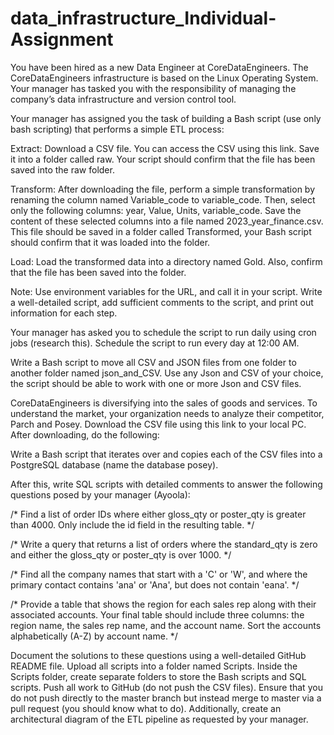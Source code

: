 # data_infrastructure_Individual-Assignment

You have been hired as a new Data Engineer at CoreDataEngineers. The CoreDataEngineers infrastructure is based on the Linux Operating System. Your manager has tasked you with the responsibility of managing the company’s data infrastructure and version control tool.

Your manager has assigned you the task of building a Bash script (use only bash scripting) that performs a simple ETL process:

Extract: Download a CSV file. You can access the CSV using this link. Save it into a folder called raw. Your script should confirm that the file has been saved into the raw folder.

Transform: After downloading the file, perform a simple transformation by renaming the column named Variable_code to variable_code. Then, select only the following columns: year, Value, Units, variable_code. Save the content of these selected columns into a file named 2023_year_finance.csv. This file should be saved in a folder called Transformed, your Bash script should confirm that it was loaded into the folder.

Load: Load the transformed data into a directory named Gold. Also, confirm that the file has been saved into the folder.

Note: Use environment variables for the URL, and call it in your script. Write a well-detailed script, add sufficient comments to the script, and print out information for each step.

Your manager has asked you to schedule the script to run daily using cron jobs (research this). Schedule the script to run every day at 12:00 AM.

Write a Bash script to move all CSV and JSON files from one folder to another folder named json_and_CSV. Use any Json and CSV of your choice, the script should be able to work with one or more Json and CSV files.

CoreDataEngineers is diversifying into the sales of goods and services. To understand the market, your organization needs to analyze their competitor, Parch and Posey. Download the CSV file using this link to your local PC. After downloading, do the following:

Write a Bash script that iterates over and copies each of the CSV files into a PostgreSQL database (name the database posey).

After this, write SQL scripts with detailed comments to answer the following questions posed by your manager (Ayoola):

/* Find a list of order IDs where either gloss_qty or poster_qty is greater than 4000. Only include the id field in the resulting table. */

/* Write a query that returns a list of orders where the standard_qty is zero and either the gloss_qty or poster_qty is over 1000. */

/* Find all the company names that start with a 'C' or 'W', and where the primary contact contains 'ana' or 'Ana', but does not contain 'eana'. */

/* Provide a table that shows the region for each sales rep along with their associated accounts. Your final table should include three columns: the region name, the sales rep name, and the account name. Sort the accounts alphabetically (A-Z) by account name. */

Document the solutions to these questions using a well-detailed GitHub README file. Upload all scripts into a folder named Scripts. Inside the Scripts folder, create separate folders to store the Bash scripts and SQL scripts. Push all work to GitHub (do not push the CSV files). Ensure that you do not push directly to the master branch but instead merge to master via a pull request (you should know what to do). Additionally, create an architectural diagram of the ETL pipeline as requested by your manager.

